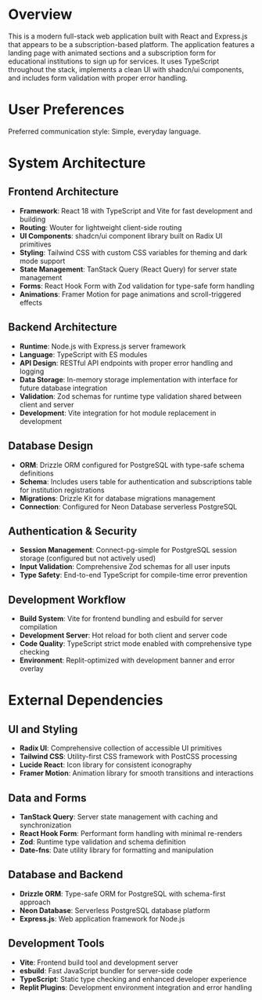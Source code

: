 # Overview

This is a modern full-stack web application built with React and Express.js that appears to be a subscription-based platform. The application features a landing page with animated sections and a subscription form for educational institutions to sign up for services. It uses TypeScript throughout the stack, implements a clean UI with shadcn/ui components, and includes form validation with proper error handling.

# User Preferences

Preferred communication style: Simple, everyday language.

# System Architecture

## Frontend Architecture
- **Framework**: React 18 with TypeScript and Vite for fast development and building
- **Routing**: Wouter for lightweight client-side routing
- **UI Components**: shadcn/ui component library built on Radix UI primitives
- **Styling**: Tailwind CSS with custom CSS variables for theming and dark mode support
- **State Management**: TanStack Query (React Query) for server state management
- **Forms**: React Hook Form with Zod validation for type-safe form handling
- **Animations**: Framer Motion for page animations and scroll-triggered effects

## Backend Architecture
- **Runtime**: Node.js with Express.js server framework
- **Language**: TypeScript with ES modules
- **API Design**: RESTful API endpoints with proper error handling and logging
- **Data Storage**: In-memory storage implementation with interface for future database integration
- **Validation**: Zod schemas for runtime type validation shared between client and server
- **Development**: Vite integration for hot module replacement in development

## Database Design
- **ORM**: Drizzle ORM configured for PostgreSQL with type-safe schema definitions
- **Schema**: Includes users table for authentication and subscriptions table for institution registrations
- **Migrations**: Drizzle Kit for database migrations management
- **Connection**: Configured for Neon Database serverless PostgreSQL

## Authentication & Security
- **Session Management**: Connect-pg-simple for PostgreSQL session storage (configured but not actively used)
- **Input Validation**: Comprehensive Zod schemas for all user inputs
- **Type Safety**: End-to-end TypeScript for compile-time error prevention

## Development Workflow
- **Build System**: Vite for frontend bundling and esbuild for server compilation
- **Development Server**: Hot reload for both client and server code
- **Code Quality**: TypeScript strict mode enabled with comprehensive type checking
- **Environment**: Replit-optimized with development banner and error overlay

# External Dependencies

## UI and Styling
- **Radix UI**: Comprehensive collection of accessible UI primitives
- **Tailwind CSS**: Utility-first CSS framework with PostCSS processing
- **Lucide React**: Icon library for consistent iconography
- **Framer Motion**: Animation library for smooth transitions and interactions

## Data and Forms
- **TanStack Query**: Server state management with caching and synchronization
- **React Hook Form**: Performant form handling with minimal re-renders
- **Zod**: Runtime type validation and schema definition
- **Date-fns**: Date utility library for formatting and manipulation

## Database and Backend
- **Drizzle ORM**: Type-safe ORM for PostgreSQL with schema-first approach
- **Neon Database**: Serverless PostgreSQL database platform
- **Express.js**: Web application framework for Node.js

## Development Tools
- **Vite**: Frontend build tool and development server
- **esbuild**: Fast JavaScript bundler for server-side code
- **TypeScript**: Static type checking and enhanced developer experience
- **Replit Plugins**: Development environment integration and error handling